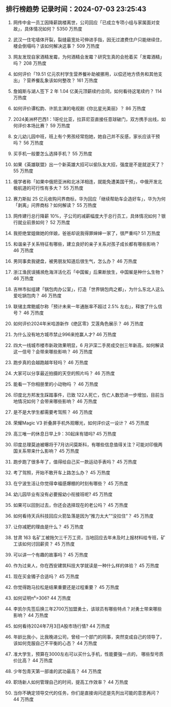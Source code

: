 
## 排行榜趋势 记录时间：2024-07-03 23:25:43
  
  1. 网传中金一员工因降薪跳楼离世，公司回应「已成立专项小组与家属面对变故」，具体情况如何？ 5350 万热度
    
  2. 武汉一住宅墙体开裂，裂缝最宽处可伸进手指，因无过渡费住户只能继续住，楼会倒塌吗？该如何解决这事？ 509 万热度
    
  3. 网友发现自家酒精发霉，为何酒精会发霉？研究生真的会抢着买「发霉酒精」吗？ 208 万热度
    
  4. 如何评价「19.51 亿元农村学生营养餐补助被挪用，以偿还地方债务和其他支出」？营养餐乱象该如何整改？ 161 万热度
    
  5. 詹姆斯与湖人签下 2 年 1.04 亿美元顶薪续约合同，如何看待这笔续约？ 114 万热度
    
  6. 如何评价谭松韵、许凯主演的电视剧《你比星光美丽》？ 86 万热度
    
  7. 2024美洲杯巴西1：1哥伦比亚，拉菲尼亚直接任意球破门，双方携手出线，如何评价本场比赛？ 59 万热度
    
  8. 女儿幼儿园中班，班上有个男孩经常抱她，她自己并不反感，家长应该干预吗？ 56 万热度
    
  9. 买手机一般要怎么选择手机？ 55 万热度
    
  10. 如果《英雄联盟》出一个新英雄大招可以偷队友大招，强度是不是就逆天了？ 55 万热度
    
  11. 俄学者称「如果中俄把亚洲和北冰洋相连，就能免遭美国干预」，中俄开发北极航道的可行性有多大？ 55 万热度
    
  12. 赛力斯拟 25 亿元收购问界商标，华为回应「继续帮助车企造好车」，华为为何「剥离」问界商标？如何解读？ 55 万热度
    
  13. 网传建行总行降薪 10%，子公司的减薪幅度大于总行员工，具体情况如何？银行就业前景如何？ 52 万热度
    
  14. 我拒绝堂姐做她的伴娘，爸爸却说我得罪婶婶一家了，很严重吗? 51 万热度
    
  15. 和谐亲子关系特征有哪些，建立良好的亲子关系对孩子成长都有哪些影响？ 46 万热度
    
  16. 男同事卖我键盘，被男朋友知道后很生气，怎么办？ 46 万热度
    
  17. 浙江渔民误捕濒危海洋活化石「中国鲎」后果断放生，中国鲎是种什么生物？ 46 万热度
    
  18. 吉林市拟组建「锅包肉办公室」，打造「世界锅包肉之都」，为什么东北人这么爱吃锅包肉？ 46 万热度
    
  19. 联储主席鲍威尔称「预计未来一年通胀率不超过 2.5% 左右」，释放了什么信号？ 46 万热度
    
  20. 如何评价2024年米哈游新作《绝区零》艾莲角色展示？ 46 万热度
    
  21. 为什么没有地方城市禁止996来抢赢人才? 46 万热度
    
  22. 四大一线城市楼市新政效果明显，6 月沪深二手房成交创三年新高，如何解读这一信号？会带来哪些影响？ 46 万热度
    
  23. 跑步真的会越跑越年轻吗？ 46 万热度
    
  24. 大家可以分享最近拍摄的天空的照片吗？ 46 万热度
    
  25. 能看一下你相册里的小动物吗 ？ 46 万热度
    
  26. 印度北方邦发生踩踏事件，已致 122人死亡，伤亡人数恐进一步增加，目前当地情况如何？会带来哪些影响？ 46 万热度
    
  27. 是不是大学生都需要考驾照？ 46 万热度
    
  28. 荣耀Magic V3 折叠屏手机外观曝光，如何评价这一设计？ 45 万热度
    
  29. 高三唯一的休息日早上9：30起床有错吗? 45 万热度
    
  30. 印度总理莫迪被曝将于7月访问莫斯科，有哪些信息值得关注？可能对印俄两国关系带来什么影响？ 45 万热度
    
  31. 跑步跑了很多年了，值得给自己买一款运动手表吗？ 45 万热度
    
  32. 考了驾照，开始不敢开车上路怎么办？ 45 万热度
    
  33. 在宁波生活让你觉得幸福感爆棚的时刻有哪些？ 45 万热度
    
  34. 幼儿园毕业有没有必要报幼小衔接班呢? 45 万热度
    
  35. 如果可以回到过去，你还会选择现在的老公吗？ 45 万热度
    
  36. 如何看待天兵科技回应火箭坠落是因为“推力太大”“没拉住”？ 45 万热度
    
  37. 让你减肥的理由是什么？ 45 万热度
    
  38. 甘肃 163 名矿工被拖欠三千万工资，当地回应去年未及时上报材料给专班，矿工该如何讨回薪资？ 45 万热度
    
  39. 可以讲一个有趣的故事吗？ 45 万热度
    
  40. 作为过来人，你在西安建筑科技大学就读是一种什么样的体验？ 45 万热度
    
  41. 现在买金镯子合适吗？ 45 万热度
    
  42. 你觉得跑马拉松是结果重要还是过程重要？ 45 万热度
    
  43. 如何证明π⁵>306? 44 万热度
    
  44. 李凯尔先签后换三年2700万加盟勇士，该球员有哪些特点？对勇士带来哪些影响？ 44 万热度
    
  45. 如何看待2024年7月3日A股市场行情? 44 万热度
    
  46. 年龄比我小，比我晚进公司，曾经一个部门的同事，突然变成自己的领导了，该如何克服自己不平衡的心态？ 44 万热度
    
  47. 准大学生，预算在3000左右可以买什么手机，性能要强一点的， 哪些型号质价比高？ 44 万热度
    
  48. 少年包青天第一部谁的武功最高？ 44 万热度
    
  49. 职场新人如何管理自己的时间，提高工作效率？ 44 万热度
    
  50. 当你不确定领导交代的任务，你们是直接询问还是先列出可能的意思再问？ 44 万热度
    
